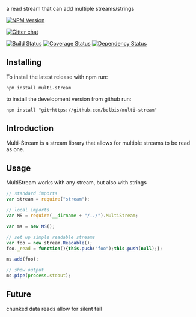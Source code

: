 a read stream that can add multiple streams/strings


[![NPM Version](https://nodei.co/npm/node-multistream.png?downloads=true)](https://npmjs.org/package/node-multistream)

[![Gitter chat](https://badges.gitter.im/gitterHQ/gitter.png)](https://gitter.im/belbis/multi-stream)


[![Build Status](https://secure.travis-ci.org/belbis/multi-stream.png?branch=master)](http://travis-ci.org/belbis/multi-stream) [![Coverage Status](https://coveralls.io/repos/belbis/multi-stream/badge.svg)](https://coveralls.io/r/belbis/multi-stream) [![Dependency Status](https://gemnasium.com/belbis/multi-stream.svg)](https://gemnasium.com/belbis/multi-stream)


## Installing

To install the latest release with npm run:

```npm install multi-stream```

to install the development version from github run:

```npm install "git+https://github.com/belbis/multi-stream"```

## Introduction

Multi-Stream is a stream library that allows for multiple streams to be read as one. 


## Usage

MultiStream works with any stream, but also with strings

```javascript
// standard imports
var stream = require("stream");

// local imports
var MS = require(__dirname + "/../").MultiStream;

var ms = new MS();

// set up simple readable streams
var foo = new stream.Readable();
foo._read = function(){this.push("foo");this.push(null);};

ms.add(foo);

// show output
ms.pipe(process.stdout);

```


## Future

chunked data reads
allow for silent fail